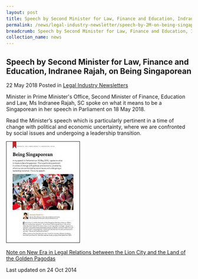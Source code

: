 ```yaml
---
layout: post
title: Speech by Second Minister for Law, Finance and Education, Indranee Rajah, on Being Singaporean
permalink: /news/legal-industry-newsletter/speech-by-2M-on-being-singaporean/
breadcrumb: Speech by Second Minister for Law, Finance and Education, Indranee Rajah, on Being Singaporean
collection_name: news
---
```


<style>
  .image {width: 200px;}
  .image img {max-width: 100%;}
</style>

Speech by Second Minister for Law, Finance and Education, Indranee Rajah, on Being Singaporean
---

22 May 2018 Posted in [Legal Industry Newsletters](/news/legal-industry-newsletters/)

Minister in Prime Minister's Office, Second Minister of Finance, Education and Law, Ms Indranee Rajah, SC spoke on what it means to be a Singaporean in her speech in Parliament on 18 May 2018.

Read the Minister’s speech which is particularly pertinent in a time of change with political and economic uncertainty, where we are confronted by social issues and undergoing a leadership transition.

<div class="image">
  <a href="/files/SpecialEditionNoteonBeingSingaporean.pdf/"><img src="/images/1527047602195.jpg/"></a>
</div>

<a href="/files/SpecialEditionNoteonBeingSingaporean.pdf/">Note on New Era in Legal Relations between the Lion City and the Land of the Golden Pagodas</a>

<p class="right-side-updated">Last updated on 24 Oct 2014</p>
